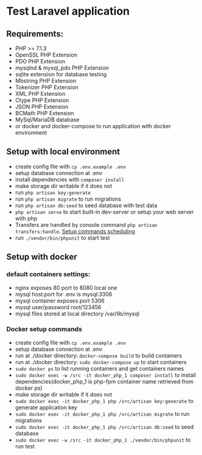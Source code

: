 # Test Laravel application

## Requirements:
* PHP >= 7.1.3
* OpenSSL PHP Extension
* PDO PHP Extension
* mysqlnd & mysql_pdo PHP Extension
* sqlite extension for database testing
* Mbstring PHP Extension
* Tokenizer PHP Extension
* XML PHP Extension
* Ctype PHP Extension
* JSON PHP Extension
* BCMath PHP Extension
* MySql/MariaDB database
* or docker and docker-compose to run application with docker environment

## Setup with local environment
* create config file with `cp .env.example .env`
* setup database connection at .env
* install dependencies with `composer install`
* make storage dir writable if it does not
* run `php artisan key:generate`
* run `php artisan migrate` to run migrations
* run `php artisan db:seed` to seed database with test data
* `php artisan serve` to start built-in dev-server or setup your web server with php
* Transfers are handled by console command `php artisan transfers:handle`. [Setup commands scheduling](https://laravel.com/docs/5.8/scheduling#introduction)
* run `./vendor/bin/phpunit` to start test

## Setup with docker
### default containers settings:
* nginx exposes 80 port to 8080 local one
* mysql host:port for .env is mysql:3306
* mysql container exposes port 5306 
* mysql user/password root/123456
* mysql files stored at local directory /var/lib/mysql

### Docker setup commands
* create config file with `cp .env.example .env`
* setup database connection at .env 
* run at ./docker directory: `docker-compose build` to build containers
* run at ./docker directory: `sudo docker-compose up` to start containers
* `sudo docker ps` to list running containers and get containers names
* `sudo docker exec -w /src -it docker_php_1 composer install` to install dependencies(docker_php_1 is php-fpm container name retrieved from docker ps)
* make storage dir writable if it does not
* `sudo docker exec -it docker_php_1 php /src/artisan key:generate` to generate application key
* `sudo docker exec -it docker_php_1 php /src/artisan migrate` to run migrations
* `sudo docker exec -it docker_php_1 php /src/artisan db:seed` to seed database
* `sudo docker exec -w /src -it docker_php_1 ./vendor/bin/phpunit` to run test
